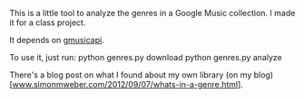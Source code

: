 This is a little tool to analyze the genres in a Google Music collection. I made it for a class project.

It depends on [gmusicapi](https://github.com/simon-weber/Unofficial-Google-Music-API).

To use it, just run:
    python genres.py download
    python genres.py analyze

There's a blog post on what I found about my own library (on my blog)[www.simonmweber.com/2012/09/07/whats-in-a-genre.html].
